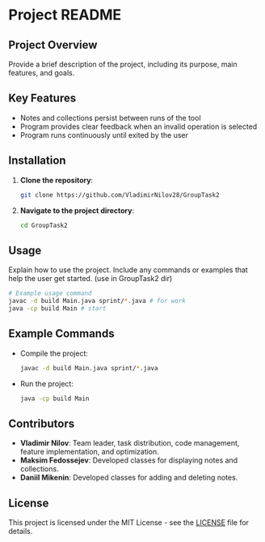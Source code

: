 # Project README

## Project Overview

Provide a brief description of the project, including its purpose, main features, and goals.

## Key Features

- Notes and collections persist between runs of the tool
- Program provides clear feedback when an invalid operation is selected
- Program runs continuously until exited by the user

## Installation

1. **Clone the repository**:

   ```bash
   git clone https://github.com/VladimirNilov28/GroupTask2
   ```

2. **Navigate to the project directory**:

   ```bash
   cd GroupTask2
   ```

## Usage

Explain how to use the project. Include any commands or examples that help the user get started. (use in GroupTask2 dir)

```bash
# Example usage command
javac -d build Main.java sprint/*.java # for work
java -cp build Main # start
```

## Example Commands

- Compile the project:

  ```bash
  javac -d build Main.java sprint/*.java
  ```

- Run the project:

  ```bash
  java -cp build Main
  ```

## Contributors

- **Vladimir Nilov**: Team leader, task distribution, code management, feature implementation, and optimization.
- **Maksim Fedossejev**: Developed classes for displaying notes and collections.
- **Daniil Mikenin**: Developed classes for adding and deleting notes.

## License

This project is licensed under the MIT License - see the [LICENSE](LICENSE) file for details.

